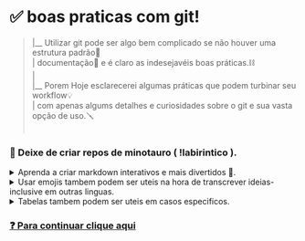 ﻿# ✅ boas praticas com git!<br>

>  
> |__ Utilizar git pode ser algo bem complicado se não houver uma estrutura padrão🔢<br>
> | documentação📎 e é claro as indesejavéis boas práticas.⛓ <br>
> |<br>
> |__ Porem Hoje esclarecerei algumas práticas que podem turbinar seu workflow💡 <br>
> | com apenas algums detalhes e curiosidades sobre o git e sua vasta opção de uso.🪛<br>
> <br>

### 🧱 Deixe de criar repos de minotauro ( !labirintico ). 

<div align="left">
<details>

<summary>Aprenda a criar markdown interativos e mais divertidos 📲. </summary>

<br>

> Algumas coisas não relevantes podem estar escondidas para auxiliar na hora de ler<br>
> Nem sempre precisamos ficar olhando milhares de caracters para encontrar algo relevante.

> ```Tags como <details> - <summary> && <div align=> # podem criar um MD mais organizado e de facil leitura.```

<br>

> [ - Thread sobre. -](https://gist.github.com/jbsulli/03df3cdce94ee97937ebda0ffef28287)
<br><br>

</details>
<details>
<summary>Usar emojis tambem podem ser uteis na hora de transcrever ideias- inclusive em outras linguas.</summary>
<br>

> 🦆 eu pessoalmente prefiro ascci a emojis de fato.<br>
> porem entendo que para algumas pessoas a visualização de letras piscando por ai não é a mais agradavel.<br>
> 👋 👌 🤞 ✌️ 🥶 🥳 🎨 🎮 🗿 

<br><br>

</details>

<details>

<summary>Tabelas tambem podem ser uteis em casos especificos.</summary>

<br><br>


> | Cabeçalho 1 | Cabeçalho 2 |
> | :---: | :---: | 
> | Item centralizado | Item centralizado |
> | 📊 | 📁 |


<br>

> [documentação no github](https://docs.github.com/en/get-started/writing-on-github/working-with-advanced-formatting/organizing-information-with-tables) 

<br><br>


</details>


</div>

### [❓ Para continuar clique aqui](https://github.com/ddr669/git_boas_praticas/blob/main/boas_praticas.md)

<br> 
